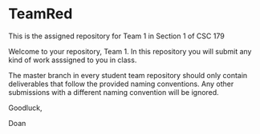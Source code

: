 # TeamRed
This is the assigned repository for Team 1 in Section 1 of CSC 179

Welcome to your repository, Team 1. In this repository you will submit any kind of work asssigned to you in class.

The master branch in every student team repository should only contain deliverables that follow the provided naming conventions. Any other submissions with a different naming convention will be ignored.

Goodluck,

Doan
